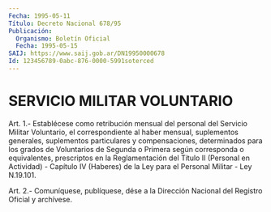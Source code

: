 ```yaml
---
Fecha: 1995-05-11
Título: Decreto Nacional 678/95
Publicación:
  Organismo: Boletín Oficial
  Fecha: 1995-05-15
SAIJ: https://www.saij.gob.ar/DN19950000678
Id: 123456789-0abc-876-0000-5991soterced
---
```

# SERVICIO MILITAR VOLUNTARIO

<a id="1"></a>
Art. 1.- Establécese como retribución mensual del personal del Servicio  Militar  Voluntario, el correspondiente al haber mensual, suplementos generales,  suplementos  particulares y compensaciones, determinados para los grados de Voluntarios  de  Segunda  o Primera según  corresponda o equivalentes, prescriptos en la Reglamentación del Título  II  (Personal  en Actividad) - Capítulo IV (Haberes) de la Ley para el Personal Militar - Ley N.19.101.

<a id="2"></a>
Art. 2.- Comuníquese, publíquese, dése a la Dirección Nacional del Registro Oficial y archívese.
